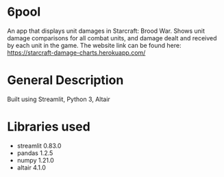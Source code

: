 # 6pool
An app that displays unit damages in Starcraft: Brood War. 
Shows unit damage comparisons for all combat units, and damage dealt and received by each unit in the game.
The website link can be found here: https://starcraft-damage-charts.herokuapp.com/

# General Description
Built using Streamlit, Python 3, Altair

# Libraries used
- streamlit 0.83.0
- pandas 1.2.5
- numpy 1.21.0
- altair 4.1.0
